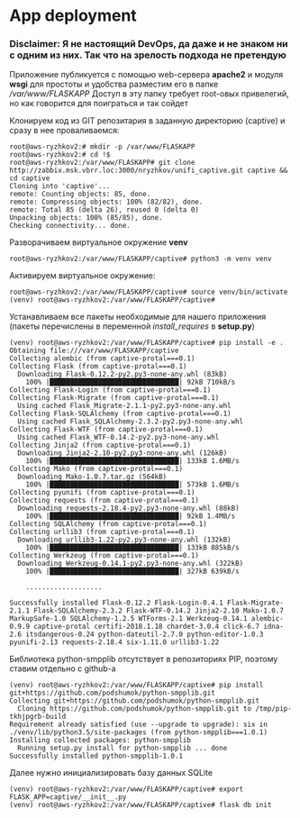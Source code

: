 # App deployment

### Disclaimer: Я не настоящий DevOps, да даже и не знаком ни с одним из них. Так что на зрелость подхода не претендую

Приложение публикуется с помощью web-сервера **apache2** и модуля **wsgi** 
для простоты и удобства разместим его в папке */var/www/FLASKAPP*
Доступ в эту папку требует root-овых привелегий, но как говорится для поиграться и так сойдет


Клонируем код из GIT репозитария в заданную директорию (captive) и сразу в нее проваливаемся:
```
root@aws-ryzhkov2:# mkdir -p /var/www/FLASKAPP
root@aws-ryzhkov2:# cd !$
root@aws-ryzhkov2:/var/www/FLASKAPP# git clone http://zabbix.msk.vbrr.loc:3000/nryzhkov/unifi_captive.git captive && cd captive
Cloning into 'captive'...
remote: Counting objects: 85, done.
remote: Compressing objects: 100% (82/82), done.
remote: Total 85 (delta 26), reused 0 (delta 0)
Unpacking objects: 100% (85/85), done.
Checking connectivity... done.

```

Разворачиваем виртуальное окружение **venv**
```
root@aws-ryzhkov2:/var/www/FLASKAPP/captive# python3 -m venv venv
```

Активируем виртуальное окружение:
```
root@aws-ryzhkov2:/var/www/FLASKAPP/captive# source venv/bin/activate
(venv) root@aws-ryzhkov2:/var/www/FLASKAPP/captive#
```

Устанавливаем все пакеты необходимые для нашего приложения
(пакеты перечислены в переменной *install_requires* в **setup.py**)
```
(venv) root@aws-ryzhkov2:/var/www/FLASKAPP/captive# pip install -e .
Obtaining file:///var/www/FLASKAPP/captive
Collecting alembic (from captive-protal===0.1)
Collecting Flask (from captive-protal===0.1)
  Downloading Flask-0.12.2-py2.py3-none-any.whl (83kB)
    100% |████████████████████████████████| 92kB 710kB/s 
Collecting Flask-Login (from captive-protal===0.1)
Collecting Flask-Migrate (from captive-protal===0.1)
  Using cached Flask_Migrate-2.1.1-py2.py3-none-any.whl
Collecting Flask-SQLAlchemy (from captive-protal===0.1)
  Using cached Flask_SQLAlchemy-2.3.2-py2.py3-none-any.whl
Collecting Flask-WTF (from captive-protal===0.1)
  Using cached Flask_WTF-0.14.2-py2.py3-none-any.whl
Collecting Jinja2 (from captive-protal===0.1)
  Downloading Jinja2-2.10-py2.py3-none-any.whl (126kB)
    100% |████████████████████████████████| 133kB 1.6MB/s 
Collecting Mako (from captive-protal===0.1)
  Downloading Mako-1.0.7.tar.gz (564kB)
    100% |████████████████████████████████| 573kB 1.6MB/s 
Collecting pyunifi (from captive-protal===0.1)
Collecting requests (from captive-protal===0.1)
  Downloading requests-2.18.4-py2.py3-none-any.whl (88kB)
    100% |████████████████████████████████| 92kB 1.4MB/s 
Collecting SQLAlchemy (from captive-protal===0.1)
Collecting urllib3 (from captive-protal===0.1)
  Downloading urllib3-1.22-py2.py3-none-any.whl (132kB)
    100% |████████████████████████████████| 133kB 885kB/s 
Collecting Werkzeug (from captive-protal===0.1)
  Downloading Werkzeug-0.14.1-py2.py3-none-any.whl (322kB)
    100% |████████████████████████████████| 327kB 639kB/s 
    
    ...................
    
Successfully installed Flask-0.12.2 Flask-Login-0.4.1 Flask-Migrate-2.1.1 Flask-SQLAlchemy-2.3.2 Flask-WTF-0.14.2 Jinja2-2.10 Mako-1.0.7 MarkupSafe-1.0 SQLAlchemy-1.2.5 WTForms-2.1 Werkzeug-0.14.1 alembic-0.9.9 captive-protal certifi-2018.1.18 chardet-3.0.4 click-6.7 idna-2.6 itsdangerous-0.24 python-dateutil-2.7.0 python-editor-1.0.3 pyunifi-2.13 requests-2.18.4 six-1.11.0 urllib3-1.22
```

Библиотека python-smpplib отсутствует в репозиториях PIP, поэтому ставим отдельно с github-а

```
(venv) root@aws-ryzhkov2:/var/www/FLASKAPP/captive# pip install git+https://github.com/podshumok/python-smpplib.git
Collecting git+https://github.com/podshumok/python-smpplib.git
  Cloning https://github.com/podshumok/python-smpplib.git to /tmp/pip-tkhjpgrb-build
Requirement already satisfied (use --upgrade to upgrade): six in ./venv/lib/python3.5/site-packages (from python-smpplib===1.0.1)
Installing collected packages: python-smpplib
  Running setup.py install for python-smpplib ... done
Successfully installed python-smpplib-1.0.1
```

Далее нужно инициализировать базу данных SQLite
```
(venv) root@aws-ryzhkov2:/var/www/FLASKAPP/captive# export FLASK_APP=captive/__init__.py
(venv) root@aws-ryzhkov2:/var/www/FLASKAPP/captive# flask db init

```
